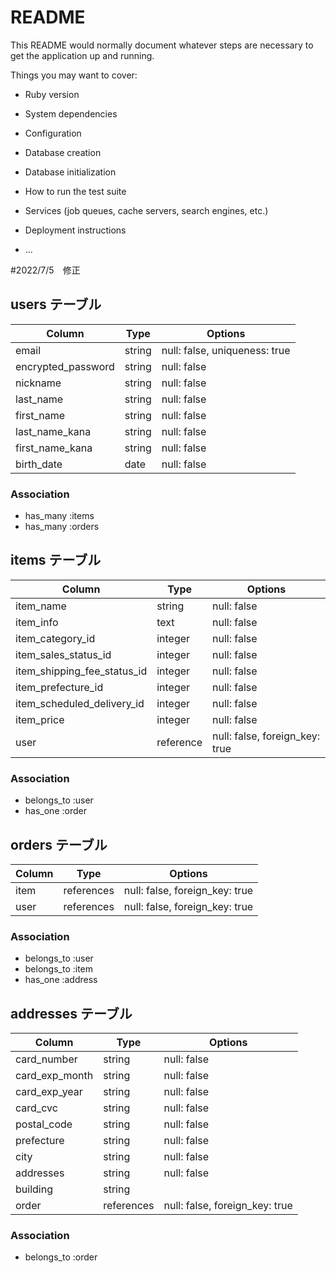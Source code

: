# README

This README would normally document whatever steps are necessary to get the
application up and running.

Things you may want to cover:

* Ruby version

* System dependencies

* Configuration

* Database creation

* Database initialization

* How to run the test suite

* Services (job queues, cache servers, search engines, etc.)

* Deployment instructions

* ...

#2022/7/5　修正

## users テーブル

| Column               | Type        | Options                       |
| -------------------- | ----------- | ----------------------------- |
| email                | string      | null: false, uniqueness: true |
| encrypted_password   | string      | null: false                   |
| nickname             | string      | null: false                   |
| last_name            | string      | null: false                   |
| first_name           | string      | null: false                   |
| last_name_kana       | string      | null: false                   |
| first_name_kana      | string      | null: false                   |
| birth_date           | date        | null: false                   |

### Association

- has_many :items
- has_many :orders

## items テーブル

| Column                        | Type       | Options                        |
| ----------------------------- | ---------  | ------------------------------ |
| item_name                     | string     | null: false                    |
| item_info                     | text       | null: false                    |
| item_category_id              | integer    | null: false                    |
| item_sales_status_id          | integer    | null: false                    |
| item_shipping_fee_status_id   | integer    | null: false                    |
| item_prefecture_id            | integer    | null: false                    |
| item_scheduled_delivery_id    | integer    | null: false                    |
| item_price                    | integer    | null: false                    |
| user                          | reference  | null: false, foreign_key: true |

### Association

- belongs_to :user
- has_one :order

## orders テーブル

| Column          | Type            | Options                        |
| --------------- | ----------------| -----------------------------  |
| item            | references      | null: false, foreign_key: true |
| user            | references      | null: false, foreign_key: true |

### Association
- belongs_to :user
- belongs_to :item
- has_one :address

## addresses テーブル
| Column          | Type            | Options                        |
| --------------- | ----------------| -----------------------------  |
| card_number     | string          | null: false                    |
| card_exp_month  | string          | null: false                    |
| card_exp_year   | string          | null: false                    |
| card_cvc        | string          | null: false                    |
| postal_code     | string          | null: false                    |
| prefecture      | string          | null: false                    |
| city            | string          | null: false                    |
| addresses       | string          | null: false                    |
| building        | string          |                                |
| order           | references      | null: false, foreign_key: true |

### Association
- belongs_to :order


